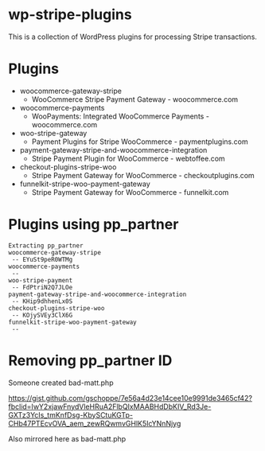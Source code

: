 # wp-stripe-plugins
This is a collection of WordPress plugins for processing Stripe transactions.

# Plugins
* woocommerce-gateway-stripe
  * WooCommerce Stripe Payment Gateway - woocommerce.com
* woocommerce-payments
  * WooPayments: Integrated WooCommerce Payments - woocommerce.com
* woo-stripe-gateway
  * Payment Plugins for Stripe WooCommerce - paymentplugins.com
* payment-gateway-stripe-and-woocommerce-integration
  * Stripe Payment Plugin for WooCommerce - webtoffee.com
* checkout-plugins-stripe-woo 
  * Stripe Payment Gateway for WooCommerce - checkoutplugins.com
* funnelkit-stripe-woo-payment-gateway 
  * Stripe Payment Gateway for WooCommerce - funnelkit.com

# Plugins using pp_partner
```
Extracting pp_partner
woocommerce-gateway-stripe
 -- EYuSt9peR0WTMg
woocommerce-payments
 -- 
woo-stripe-payment
 -- FdPtriN2Q7JLOe
payment-gateway-stripe-and-woocommerce-integration
 -- KHip9dhhenLx0S
checkout-plugins-stripe-woo
 -- KOjySVEy3ClX6G
funnelkit-stripe-woo-payment-gateway
 -- 
```

# Removing pp_partner ID
Someone created bad-matt.php

https://gist.github.com/gschoppe/7e56a4d23e14cee10e9991de3465cf42?fbclid=IwY2xjawFnydVleHRuA2FlbQIxMAABHdDbKIV_Rd3Je-GXTz3YcIs_tmKnfDsg-KbySCtuKGTp-CHb47PTEcvOVA_aem_zewRQwmvGHlK5IcYNnNjyg

Also mirrored here as bad-matt.php
